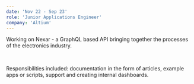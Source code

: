 ```yaml
---
date: 'Nov 22 - Sep 23'
role: 'Junior Applications Engineer'
company: 'Altium'
---
```

Working on Nexar - a GraphQL based API bringing together the processes of the electronics industry.

<br>

Responsibilities included: documentation in the form of articles, example apps or scripts, support and creating internal dashboards.
